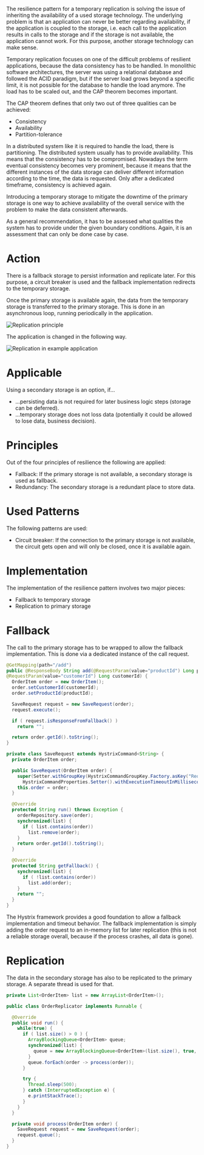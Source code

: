 The resilience pattern for a temporary replication is solving the issue of inheriting the availability of a used storage technology. The underlying problem is that an application can never be better regarding availability, if the application is coupled to the storage, i.e. each call to the application results in calls to the storage and if the storage is not available, the application cannot work. For this purpose, another storage technology can make sense.

Temporary replication focuses on one of the difficult problems of resilient applications, because the data consistency has to be handled. In monolithic software architectures, the server was using a relational database and followed the ACID paradigm, but if the server load grows beyond a specific limit, it is not possible for the database to handle the load anymore. The load has to be scaled out, and the CAP theorem becomes important.

The CAP theorem defines that only two out of three qualities can be achieved:
- Consistency
- Availability
- Partition-tolerance

In a distributed system like it is required to handle the load, there is partitioning. The distributed system usually has to provide availability. This means that the consistency has to be compromised. Nowadays the term eventual consistency becomes very prominent, because it means that the different instances of the data storage can deliver different information according to the time, the data is requested. Only after a dedicated timeframe, consistency is achieved again.

Introducing a temporary storage to mitigate the downtime of the primary storage is one way to achieve availability of the overall service with the problem to make the data consistent afterwards.

As a general recommendation, it has to be assessed what qualities the system has to provide under the given boundary conditions. Again, it is an assessment that can only be done case by case.

# Action

There is a fallback storage to persist information and replicate later. For this purpose, a circuit breaker is used and the fallback implementation redirects to the temporary storage.

Once the primary storage is available again, the data from the temporary storage is transferred to the primary storage. This is done in an asynchronous loop, running periodically in the application.

![Replication principle](https://github.wdf.sap.corp/cloud-native-dev/resilience/blob/master/Images/TemporaryReplication.png)

The application is changed in the following way.

![Replication in example application](https://github.wdf.sap.corp/cloud-native-dev/resilience/blob/master/Images/TemporaryReplicationRefApp.png)

# Applicable

Using a secondary storage is an option, if...

- ...persisting data is not required for later business logic steps (storage can be deferred).
- ...temporary storage does not loss data (potentially it could be allowed to lose data, business decision).

# Principles

Out of the four principles of resilience the following are applied:

- Fallback: If the primary storage is not available, a secondary storage is used as fallback.
- Redundancy: The secondary storage is a redundant place to store data.

# Used Patterns

The following patterns are used:

- Circuit breaker: If the connection to the primary storage is not available, the circuit gets open and will only be closed, once it is available again.

# Implementation

The implementation of the resilience pattern involves two major pieces:

- Fallback to temporary storage
- Replication to primary storage

# Fallback

The call to the primary storage has to be wrapped to allow the fallback implementation. This is done via a dedicated instance of the call request.

```Java
@GetMapping(path="/add")
public @ResponseBody String add(@RequestParam(value="productId") Long productId,
@RequestParam(value="customerId") Long customerId) {
  OrderItem order = new OrderItem();
  order.setCustomerId(customerId);
  order.setProductId(productId);

  SaveRequest request = new SaveRequest(order);
  request.execute();

  if ( request.isResponseFromFallback() )
    return "";

  return order.getId().toString();
}

private class SaveRequest extends HystrixCommand<String> {
  private OrderItem order;

  public SaveRequest(OrderItem order) {
    super(Setter.withGroupKey(HystrixCommandGroupKey.Factory.asKey("RequestGroup")).andCommandPropertiesDefaults(
      HystrixCommandProperties.Setter().withExecutionTimeoutInMilliseconds(1000)));
    this.order = order;
  }

  @Override
  protected String run() throws Exception {
    orderRepository.save(order);
    synchronized(list) {
      if ( list.contains(order))
        list.remove(order);
    }
    return order.getId().toString();
  }

  @Override
  protected String getFallback() {
    synchronized(list) {
      if ( !list.contains(order))
        list.add(order);
    }
    return "";
  }
}
```

The Hystrix framework provides a good foundation to allow a fallback implementation and timeout behavior. The fallback implementation is simply adding the order request to an in-memory list for later replication (this is not a reliable storage overall, because if the process crashes, all data is gone).

# Replication

The data in the secondary storage has also to be replicated to the primary storage. A separate thread is used for that.

```Java
private List<OrderItem> list = new ArrayList<OrderItem>();

public class OrderReplicator implements Runnable {

  @Override
  public void run() {
    while(true) {
      if ( list.size() > 0 ) {
        ArrayBlockingQueue<OrderItem> queue;
        synchronized(list) {
          queue = new ArrayBlockingQueue<OrderItem>(list.size(), true, list);
        }
        queue.forEach(order -> process(order));
      }

      try {
        Thread.sleep(500);
      } catch (InterruptedException e) {
        e.printStackTrace();
      }
    }
  }

  private void process(OrderItem order) {
    SaveRequest request = new SaveRequest(order);
    request.queue();
  }
}
```
